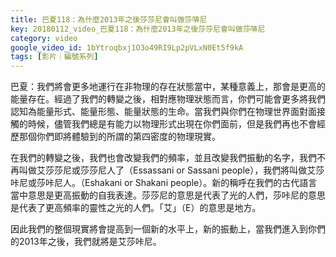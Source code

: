 ```yaml
---
title: 巴夏118：為什麼2013年之後莎莎尼會叫做莎哢尼
key: 20180112_video_巴夏118：為什麼2013年之後莎莎尼會叫做莎哢尼
category: video
google_video_id: 1bYtroqbxj1O3o49RI9Lp2pVLxN0Et5f9kA
tags: [影片｜編號系列]
---
```


巴夏：我們將會更多地運行在非物理的存在狀態當中，某種意義上，那會是更高的能量存在。經過了我們的轉變之後，相對應物理狀態而言，你們可能會更多將我們認知為能量形式、能量形態、能量狀態的生命。當我們與你們在物理世界面對面接觸的時候，儘管我們總是有能力以物理形式出現在你們面前，但是我們再也不會經歷那個你們即將體驗到的所謂的第四密度的物理現實。

在我們的轉變之後，我們也會改變我們的頻率，並且改變我們振動的名字，我們不再叫做艾莎莎尼或莎莎尼人了（Essassani or Sassani people），我們將叫做艾莎咔尼或莎咔尼人。（Eshakani or Shakani people）。新的稱呼在我們的古代語言當中意思是更高振動的自我表達。莎莎尼的意思是代表了光的人們，莎咔尼的意思是代表了更高頻率的靈性之光的人們。「艾」（E）的意思是地方。

因此我們的整個現實將會提高到一個新的水平上，新的振動上，當我們進入到你們的2013年之後，我們就將是艾莎咔尼。
